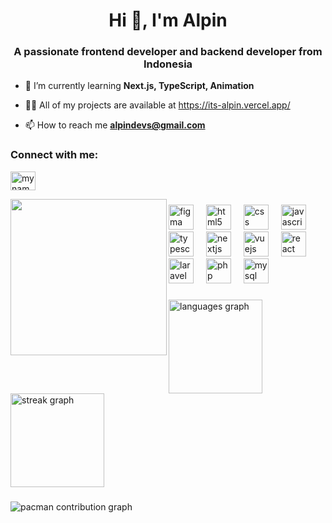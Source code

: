 <h1 align="center">Hi 👋, I'm Alpin</h1>
<h3 align="center">A passionate frontend developer and backend developer from Indonesia</h3>

- 🌱 I’m currently learning **Next.js, TypeScript, Animation**

- 👨‍💻 All of my projects are available at https://its-alpin.vercel.app/

- 📫 How to reach me **alpindevs@gmail.com**

<h3 align="left">Connect with me:</h3>
<p align="left">
<a href="https://linkedin.com/in/mynameisalpin" target="blank"><img align="center" src="https://raw.githubusercontent.com/rahuldkjain/github-profile-readme-generator/master/src/images/icons/Social/linked-in-alt.svg" alt="mynameisalpin" height="30" width="40" /></a>
</p>


<img align="left" height="250" src="https://i.postimg.cc/QCLG5bKk/39f55870975240c2947a543e4ccade90-tplv-jj85edgx6n-image-origin.jpg"  />

###

<div align="left">
  <img src="https://cdn.jsdelivr.net/gh/devicons/devicon/icons/figma/figma-original.svg" height="40" alt="figma logo"  />
  <img width="12" />
  <img src="https://cdn.jsdelivr.net/gh/devicons/devicon/icons/html5/html5-original.svg" height="40" alt="html5 logo"  />
  <img width="12" />
  <img src="https://cdn.jsdelivr.net/gh/devicons/devicon/icons/css3/css3-original.svg" height="40" alt="css logo"  />
  <img width="12" />
  <img src="https://cdn.jsdelivr.net/gh/devicons/devicon/icons/javascript/javascript-original.svg" height="40" alt="javascript logo"  />
  <img width="12" />
  <img src="https://cdn.jsdelivr.net/gh/devicons/devicon/icons/typescript/typescript-original.svg" height="40" alt="typescript logo"  />
  <img width="12" />
  <img src="https://cdn.jsdelivr.net/gh/devicons/devicon/icons/nextjs/nextjs-original.svg" height="40" alt="nextjs logo"  />
  <img width="12" />
  <img src="https://cdn.jsdelivr.net/gh/devicons/devicon/icons/vuejs/vuejs-original.svg" height="40" alt="vuejs logo"  />
  <img width="12" />
  <img src="https://cdn.jsdelivr.net/gh/devicons/devicon/icons/react/react-original.svg" height="40" alt="react logo"  />
  <img width="12" />
  <img src="https://cdn.jsdelivr.net/gh/devicons/devicon/icons/laravel/laravel-original.svg" height="40" alt="laravel logo"  />
  <img width="12" />
  <img src="https://cdn.jsdelivr.net/gh/devicons/devicon/icons/php/php-original.svg" height="40" alt="php logo"  />
  <img width="12" />
  <img src="https://cdn.jsdelivr.net/gh/devicons/devicon/icons/mysql/mysql-original.svg" height="40" alt="mysql logo"  />
</div>

###

<div align="left">
  <img src="https://github-readme-stats.vercel.app/api/top-langs?username=mynameisalvn&locale=en&hide_title=false&layout=compact&card_width=320&langs_count=7&theme=dark&hide_border=false&order=2" height="150" alt="languages graph"  />
  <img src="https://streak-stats.demolab.com?user=mynameisalvn&locale=en&mode=weekly&theme=dark&hide_border=false&border_radius=5&order=3" height="150" alt="streak graph"  />
</div>

###

<picture>
  <source media="(prefers-color-scheme: dark)" srcset="https://raw.githubusercontent.com/mynameisalvn/mynameisalvn/output/pacman-contribution-graph-dark.svg">
  <source media="(prefers-color-scheme: light)" srcset="https://raw.githubusercontent.com/mynameisalvn/mynameisalvn/output/pacman-contribution-graph.svg">
  <img alt="pacman contribution graph" src="https://raw.githubusercontent.com/mynameisalvn/mynameisalvn/output/pacman-contribution-graph.svg">
</picture>

###


